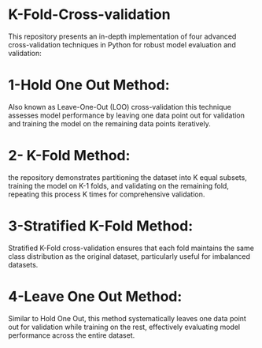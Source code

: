 # K-Fold-Cross-validation
This repository presents an in-depth implementation of four advanced cross-validation techniques in Python for robust model evaluation and validation:

# 1-Hold One Out Method: 
Also known as Leave-One-Out (LOO) cross-validation this technique assesses model performance by leaving one data point out for validation and training the model on the remaining data points iteratively.
# 2- K-Fold Method: 
the repository demonstrates partitioning the dataset into K equal subsets, training the model on K-1 folds, and validating on the remaining fold, repeating this process K times for comprehensive validation.
# 3-Stratified K-Fold Method: 
 Stratified K-Fold cross-validation ensures that each fold maintains the same class distribution as the original dataset, particularly useful for imbalanced datasets.
# 4-Leave One Out Method: 
 Similar to Hold One Out, this method systematically leaves one data point out for validation while training on the rest, effectively evaluating model performance across the entire dataset.
